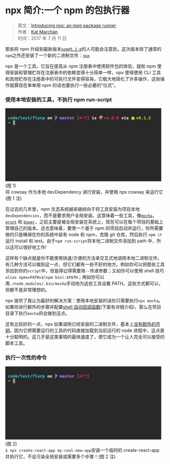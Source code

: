 # npx 简介:一个 npm 的包执行器

> 原文：[Introducing npx: an npm package runner](https://medium.com/@maybekatz/introducing-npx-an-npm-package-runner-55f7d4bd282b)  
> 作者：[Kat Marchán](https://medium.com/@maybekatz)  
> 时间：2017 年 7 月 11 日

那些将 npm 升级到最新版本[`npm@5.2.0`](https://github.com/npm/npm/releases/tag/v5.2.0)的人可能会注意到，这次版本除了通常的`npm`之外还安装了一个新的二进制文件：[`npx`](https://www.npmjs.com/package/npx)

npx 是一个工具，它旨在提高从 npm 注册表中使用软件包的体验，就和 npm 使得安装和管理贮存在注册表中的依赖变得十分简单一样，npx 使得使用 CLI 工具和其他贮存在注册表中的可执行文件变得容易。它极大地简化了许多操作，这些操作就算现在单单用 npm 的话也要执行一些必要的“仪式”。

### 使用本地安装的工具，不执行 npm run-script

![](https://raw.githubusercontent.com/dream-approaching/translate-blog/master/assets/one.gif)(图 1)  
将 cowsay 作为本地 devDependency 进行安装，并使用 npx cowsay 来运行它(图 1 注)

在过去的几年里，npm 生态系统越来越倾向于将工具安装为项目本地`devDependencies`，而不是要求用户全局安装。这意味着一些工具，像[`mocha`](https://www.npmjs.com/package/mocha)，[`grunt`](https://www.npmjs.com/package/grunt-cli) 和 [`bower`](https://www.npmjs.com/package/bower)，之前主要是被全局安装在系统上，现在可以在每个项目的基础上管理自己的版本。这也意味着，要使一个基于 npm 的项目启动并运行，你所需要做的只是确保在你的系统中装有 node 和 npm，克隆 git 仓库，然后执行 `npm it` 运行 install 和 test。由于`npm run-script`将本地二进制文件添加到 path 中，所以这可以很好地工作!

这样有个缺点就是你不能使用快速/方便的方法来交互式地调用本地二进制文件。有几种方法可以做到这一点，但它们都有一些不好的地方。例如你可以把那些工具添加到你的`script`中，但是得记得需要用`--`传递参数；又如你可以使用 shell 技巧`alias npmx=PATH=$(npm bin):$PATH`；再如你可以用`./node_modules/.bin/mocha`手动地为这些工具设置 PATH。这些方式都可以，但都不是非常理想的。

npx 提供了我认为最好的解决方案：使用本地安装的话你只需要执行`npx mocha`。如果你进行额外的步骤并配置[shell 自动回调函数](https://www.npmjs.com/package/npx#shell-auto-fallback)(下面有详细介绍)，那么在项目目录下执行`mocha`将会做到这点。

还有比较好的一点，npx 如果调用已经安装的二进制文件，基本上[没有额外的开销](https://twitter.com/maybekatz/status/877444832494596096)。因为它把需要运行的工具的代码直接加载到当前运行的 node 进程中，这点是十分聪明的。这几乎是这类事情的最快速度了，使它成为一个让人完全可以接受的脚本工具。

### 执行一次性的命令

![](https://raw.githubusercontent.com/dream-approaching/translate-blog/master/assets/two.gif)(图 2)  
`$ npx create-react-app my-cool-new-app`安装一个临时的 create-react-app 并执行它，不会污染全局安装或需要多个步骤！(图 2 注)
